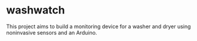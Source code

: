 washwatch
=========

This project aims to build a monitoring device for a washer and dryer using noninvasive sensors and an Arduino.
